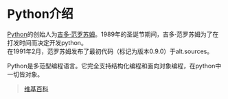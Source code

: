 # Python介绍

[Python](https://www.python.org/)的创始人为[吉多·范罗苏姆](https://zh.wikipedia.org/wiki/%E5%90%89%E5%A4%9A%C2%B7%E8%8C%83%E7%BD%97%E8%8B%8F%E5%A7%86)。1989年的圣诞节期间，吉多·范罗苏姆为了在打发时间而决定开发python。  
在1991年2月，范罗苏姆发布了最初代码（标记为版本0.9.0）于alt.sources。

Python是多范型编程语言。它完全支持结构化编程和面向对象编程，在python中一切皆对象。
> [维基百科](https://zh.wikipedia.org/wiki/Python)

